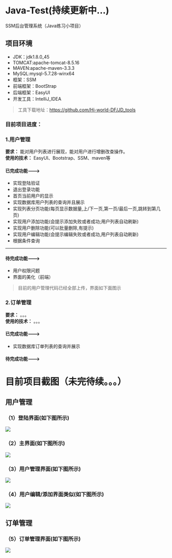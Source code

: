 # Java-Test(持续更新中...)
SSM后台管理系统（Java练习小项目）
## 项目环境
* JDK：jdk1.8.0_45
* TOMCAT:apache-tomcat-8.5.16
* MAVEN:apache-maven-3.3.3
* MySQL:mysql-5.7.28-winx64
* 框架：SSM
* 前端框架：BootStrap
* 后端框架：EasyUI
* 开发工具：IntelliJ_IDEA
> 工具下载地址：<https://github.com/Hi-world-DF/JD_tools>
### 目前项目进度：
### 1.用户管理
**要求：** 能对用户列表进行展现，能对用户进行增删改查操作。   
**使用的技术：** EasyUI、Bootstrap、SSM、maven等
#### 已完成功能--->
* 实现登陆验证
* 退出登录功能
* 首页当前用户的显示
* 实现数据库用户列表的查询并且展示
* 实现列表分页功能(每页显示数据量,上/下一页,第一页/最后一页,跳转到第几页)
* 实现用户添加功能(会提示添加失败或者成功;用户列表自动刷新)
* 实现用户删除功能(可以批量删除,有提示)
* 实现用户编辑功能(会提示编辑失败或者成功,用户列表自动刷新)
* 根据条件查询
*****
#### 待完成功能--->
* 用户权限问题
* 界面的美化（前端）  
> 目前的用户管理代码已经全部上传，界面如下面图示

### 2.订单管理
**要求：** 。。。   
**使用的技术：** 。。。
#### 已完成功能--->
* 实现数据库订单列表的查询并展示
#### 待完成功能--->

# 目前项目截图（未完待续。。。）
## 用户管理
### （1）登陆界面(如下图所示)
![](https://github.com/Hi-world-DF/Java-Test/blob/master/imgs/login.png)
### （2）主界面(如下图所示)
![](https://github.com/Hi-world-DF/Java-Test/blob/master/imgs/mian.png)
### （3）用户管理界面(如下图所示)
![](https://github.com/Hi-world-DF/Java-Test/blob/master/imgs/userManage.png)
### （4）用户编辑/添加界面类似(如下图所示)
![](https://github.com/Hi-world-DF/Java-Test/blob/master/imgs/editUser.png)
## 订单管理
### （5）订单管理界面(如下图所示)
![](https://github.com/Hi-world-DF/Java-Test/blob/master/imgs/orderManage.png)
